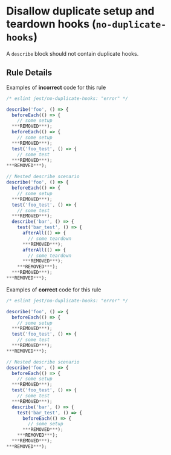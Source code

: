# Disallow duplicate setup and teardown hooks (`no-duplicate-hooks`)

A `describe` block should not contain duplicate hooks.

## Rule Details

Examples of **incorrect** code for this rule

```js
/* eslint jest/no-duplicate-hooks: "error" */

describe('foo', () => {
  beforeEach(() => {
    // some setup
  ***REMOVED***);
  beforeEach(() => {
    // some setup
  ***REMOVED***);
  test('foo_test', () => {
    // some test
  ***REMOVED***);
***REMOVED***);

// Nested describe scenario
describe('foo', () => {
  beforeEach(() => {
    // some setup
  ***REMOVED***);
  test('foo_test', () => {
    // some test
  ***REMOVED***);
  describe('bar', () => {
    test('bar_test', () => {
      afterAll(() => {
        // some teardown
      ***REMOVED***);
      afterAll(() => {
        // some teardown
      ***REMOVED***);
    ***REMOVED***);
  ***REMOVED***);
***REMOVED***);
```

Examples of **correct** code for this rule

```js
/* eslint jest/no-duplicate-hooks: "error" */

describe('foo', () => {
  beforeEach(() => {
    // some setup
  ***REMOVED***);
  test('foo_test', () => {
    // some test
  ***REMOVED***);
***REMOVED***);

// Nested describe scenario
describe('foo', () => {
  beforeEach(() => {
    // some setup
  ***REMOVED***);
  test('foo_test', () => {
    // some test
  ***REMOVED***);
  describe('bar', () => {
    test('bar_test', () => {
      beforeEach(() => {
        // some setup
      ***REMOVED***);
    ***REMOVED***);
  ***REMOVED***);
***REMOVED***);
```
